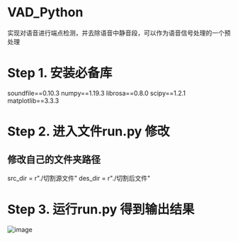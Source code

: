 # VAD_Python
实现对语音进行端点检测，并去除语音中静音段，可以作为语音信号处理的一个预处理

# Step 1. 安装必备库

  soundfile==0.10.3
  numpy==1.19.3
  librosa==0.8.0
  scipy==1.2.1
  matplotlib==3.3.3

# Step 2. 进入文件run.py 修改

  ## 修改自己的文件夹路径
  src_dir = r"./切割源文件"
  des_dir = r"./切割后文件"


# Step 3. 运行run.py 得到输出结果
![image](https://user-images.githubusercontent.com/39001883/126146075-b9cce2f1-b3ea-4ada-ac83-a530b5394a69.png)



